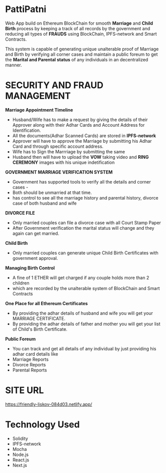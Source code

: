 # PattiPatni
Web App build on Ethereum BlockChain for smooth **Marriage** and **Child Birth** process by keeping a track of all records by the government and reducing all types of **FRAUDS**
using BlockChain, IPFS-network and Smart Contracts.

This system is capable of generating unique unalterable proof of Marriage and Birth by verifying all corner cases
and maintain a public foreum to get the **Marital and Parental status** of any individuals in an decentralized manner.

# SECURITY AND FRAUD MANAGEMENT

**Marriage Appointment Timeline**
- Husband/Wife has to make a request by giving the details of their Approver along with their Adhar Cards and Account Address for Identification.
- All the documents(Adhar Scanned Cards) are stored in **IPFS-network**
- Approver will have to approve the Marriage by submitting his Adhar Card and through specific account address.
- Wife has to Sign the Marrriage by submitting the same 
- Husband then will have to upload the **VOW** taking video and **RING CEREMONY** images with his unique indetification

**GOVERNMENT MARRIAGE VERIFICATION SYSTEM**
- Government has supported tools to verify all the details and corner cases -
- Both should be unmarried at that time.
- has control to see all the marriage history and parental history, divorce case of both husband and wife

**DIVORCE FILE**
- Only married couples can file a divorce case with all Court Stamp Paper
- After Government verification the marital status will change and they again can get married.

**Child Birth**
- Only married couples can generate unique Child Birth Certificates with government approval.

**Managing Birth Control**
- A fine of 1 ETHER will get charged if any couple holds more than 2 children
- which are recorded by the unalterable system of BlockChain and Smart Contracts

**One Place for all Ethereum Certificates**
- By providing the adhar details of husband and wife you will get your MARRIAGE CERTIFICATE.
- By providing the adhar details of father and mother you will get your list of Child's Birth Certificate.

**Public Foreum**
- You can track and get all details of any individual by just providing his adhar card details like
- Marriage Reports
- Divorce Reports
- Parental Reports

# SITE URL
https://friendly-liskov-084d03.netlify.app/

# Technology Used
- Solidity
- IPFS-network
- Mocha
- Node.js
- React.js
- Next.js

